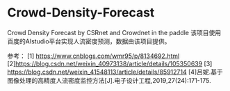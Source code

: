 # Crowd-Density-Forecast
Crowd Density Forecast by CSRnet and Crowdnet in the paddle
该项目使用百度的AIstudio平台实现人流密度预测，数据由该项目提供。

参考：
[1] https://www.cnblogs.com/wmr95/p/8134692.html
[2]https://blog.csdn.net/weixin_40973138/article/details/105350639
[3] https://blog.csdn.net/weixin_41548113/article/details/85912714
[4]吕妮.基于图像处理的高精度人流密度监控方法[J].电子设计工程,2019,27(24):171-175.
